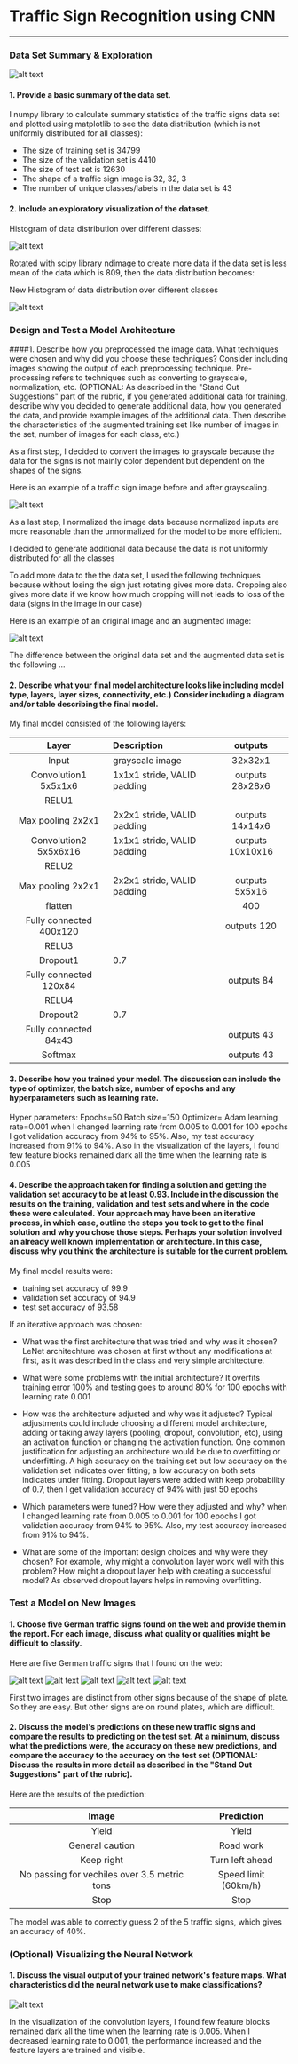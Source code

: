 # Traffic Sign Recognition using CNN
---
### Data Set Summary & Exploration

![alt text](https://github.com/srikanthmalla/Traffic_Sign_Classifier/blob/master/images.png)

#### 1. Provide a basic summary of the data set.
I numpy library to calculate summary statistics of the traffic
signs data set and plotted using matplotlib to see the data distribution (which is not uniformly distributed for all classes):

* The size of training set is 34799
* The size of the validation set is 4410
* The size of test set is 12630
* The shape of a traffic sign image is 32, 32, 3
* The number of unique classes/labels in the data set is 43

#### 2. Include an exploratory visualization of the dataset.

Histogram of data distribution over different classes:

![alt text](https://github.com/srikanthmalla/Traffic_Sign_Classifier/blob/master/dataset_histogram.png)

Rotated with scipy library ndimage to create more data if the data set is less mean of the data which is 809,
then the data distribution becomes:

New Histogram of data distribution over different classes

![alt text](https://github.com/srikanthmalla/Traffic_Sign_Classifier/blob/master/histogram_augmented_dataset.png)

### Design and Test a Model Architecture

####1. Describe how you preprocessed the image data. What techniques were chosen and why did you choose these techniques? Consider including images showing the output of each preprocessing technique. Pre-processing refers to techniques such as converting to grayscale, normalization, etc. (OPTIONAL: As described in the "Stand Out Suggestions" part of the rubric, if you generated additional data for training, describe why you decided to generate additional data, how you generated the data, and provide example images of the additional data. Then describe the characteristics of the augmented training set like number of images in the set, number of images for each class, etc.)

As a first step, I decided to convert the images to grayscale because the data for the signs is not mainly color dependent but dependent on the shapes of the signs.

Here is an example of a traffic sign image before and after grayscaling.

![alt text](https://github.com/srikanthmalla/Traffic_Sign_Classifier/blob/master/gray.png)

As a last step, I normalized the image data because normalized inputs are more reasonable than the unnormalized for the model to be more efficient.

I decided to generate additional data because the data is not uniformly distributed for all the classes 

To add more data to the the data set, I used the following techniques because without losing the sign just rotating gives more data. Cropping also gives more data if we know how much cropping will not leads to loss of the data (signs in the image in our case)

Here is an example of an original image and an augmented image:

![alt text](https://github.com/srikanthmalla/Traffic_Sign_Classifier/blob/master/rotated.png)

The difference between the original data set and the augmented data set is the following ... 


#### 2. Describe what your final model architecture looks like including model type, layers, layer sizes, connectivity, etc.) Consider including a diagram and/or table describing the final model.

My final model consisted of the following layers:

| Layer         		|     Description	        					|  outputs |
|:---------------------:|:-----------------------|:---------------------:| 
| Input         	        	| grayscale image   					|        32x32x1      |    	 
| Convolution1     5x5x1x6  | 1x1x1 stride, VALID padding |outputs 28x28x6 	| 
| RELU1				              |			
| Max pooling	      	2x2x1 | 2x2x1 stride, VALID padding |outputs 14x14x6 			|
| Convolution2 	  5x5x6x16  | 1x1x1 stride, VALID padding |outputs 10x10x16		|
| RELU2			               	| 
| Max pooling	      	2x2x1 | 2x2x1 stride, VALID padding |outputs 5x5x16 |
| flatten | | 400| 
| Fully connected 	400x120 |                             |outputs 120|
| RELU3				              |			
| Dropout1                  | 0.7 | 
| Fully connected 	 120x84 |                             |outputs 84|
| RELU4			               	|
| Dropout2                  | 0.7| 
| Fully connected			84x43 |                             |outputs 43|
| Softmax               		|   |  outputs 43|



#### 3. Describe how you trained your model. The discussion can include the type of optimizer, the batch size, number of epochs and any hyperparameters such as learning rate.

Hyper parameters:
Epochs=50
Batch size=150
Optimizer= Adam
learning rate=0.001
when I changed learning rate from 0.005 to 0.001 for 100 epochs I got validation accuracy from 94% to 95%. Also, my test accuracy increased from 91% to 94%. Also in the visualization of the layers, I found few feature blocks remained dark all the time when the learning rate is 0.005

#### 4. Describe the approach taken for finding a solution and getting the validation set accuracy to be at least 0.93. Include in the discussion the results on the training, validation and test sets and where in the code these were calculated. Your approach may have been an iterative process, in which case, outline the steps you took to get to the final solution and why you chose those steps. Perhaps your solution involved an already well known implementation or architecture. In this case, discuss why you think the architecture is suitable for the current problem.

My final model results were:
* training set accuracy of 99.9
* validation set accuracy of 94.9
* test set accuracy of 93.58

If an iterative approach was chosen:
* What was the first architecture that was tried and why was it chosen? 
  LeNet architechture was chosen at first without any modifications at first, as it was described in the class and very simple architecture.

* What were some problems with the initial architecture?
  It overfits training error 100% and testing goes to around 80% for 100 epochs with learning rate 0.001
  
* How was the architecture adjusted and why was it adjusted? Typical adjustments could include choosing a different model architecture, adding or taking away layers (pooling, dropout, convolution, etc), using an activation function or changing the activation function. One common justification for adjusting an architecture would be due to overfitting or underfitting. A high accuracy on the training set but low accuracy on the validation set indicates over fitting; a low accuracy on both sets indicates under fitting.
  Dropout layers were added with keep probability of 0.7, then I get validation accuracy of 94% with just 50 epochs
  
* Which parameters were tuned? How were they adjusted and why?
  when I changed learning rate from 0.005 to 0.001 for 100 epochs I got validation accuracy from 94% to 95%. Also, my test accuracy increased from 91% to 94%.
 
* What are some of the important design choices and why were they chosen? For example, why might a convolution layer work well with this problem? How might a dropout layer help with creating a successful model?
 As observed dropout layers helps in removing overfitting.

### Test a Model on New Images

#### 1. Choose five German traffic signs found on the web and provide them in the report. For each image, discuss what quality or qualities might be difficult to classify.

Here are five German traffic signs that I found on the web:

![alt text](https://github.com/srikanthmalla/Traffic_Sign_Classifier/blob/master/add_pics/13.jpg)
![alt text](https://github.com/srikanthmalla/Traffic_Sign_Classifier/blob/master/add_pics/14.jpg)
![alt text](https://github.com/srikanthmalla/Traffic_Sign_Classifier/blob/master/add_pics/25.jpg)
![alt text](https://github.com/srikanthmalla/Traffic_Sign_Classifier/blob/master/add_pics/3.jpg)
![alt text](https://github.com/srikanthmalla/Traffic_Sign_Classifier/blob/master/add_pics/34.jpg)

First two images are distinct from other signs because of the shape of plate. So they are easy. But other signs are on round plates, which are difficult.

#### 2. Discuss the model's predictions on these new traffic signs and compare the results to predicting on the test set. At a minimum, discuss what the predictions were, the accuracy on these new predictions, and compare the accuracy to the accuracy on the test set (OPTIONAL: Discuss the results in more detail as described in the "Stand Out Suggestions" part of the rubric).

Here are the results of the prediction:

| Image			        |     Prediction	        					| 
|:---------------------:|:---------------------------------------------:| 
| Yield     		| Yield 									| 
| General caution     			| Road work									|
| Keep right					| Turn left ahead											|
| No passing for vechiles over 3.5 metric tons     		| Speed limit (60km/h)				 				|
| Stop			| Stop      							|


The model was able to correctly guess 2 of the 5 traffic signs, which gives an accuracy of 40%. 


### (Optional) Visualizing the Neural Network 
#### 1. Discuss the visual output of your trained network's feature maps. What characteristics did the neural network use to make classifications?

![alt text](https://github.com/srikanthmalla/Traffic_Sign_Classifier/blob/master/visualize.png)

In the visualization of the convolution layers, I found few feature blocks remained dark all the time when the learning rate is 0.005. When I decreased learning rate to 0.001, the performance increased and the feature layers are trained and visible.


